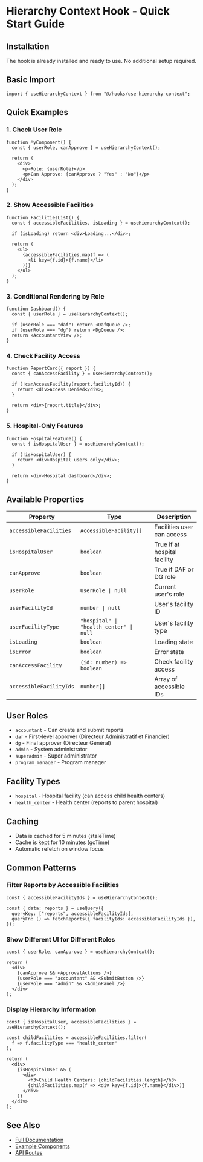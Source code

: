 # Hierarchy Context Hook - Quick Start Guide

## Installation

The hook is already installed and ready to use. No additional setup required.

## Basic Import

```tsx
import { useHierarchyContext } from "@/hooks/use-hierarchy-context";
```

## Quick Examples

### 1. Check User Role

```tsx
function MyComponent() {
  const { userRole, canApprove } = useHierarchyContext();
  
  return (
    <div>
      <p>Role: {userRole}</p>
      <p>Can Approve: {canApprove ? "Yes" : "No"}</p>
    </div>
  );
}
```

### 2. Show Accessible Facilities

```tsx
function FacilitiesList() {
  const { accessibleFacilities, isLoading } = useHierarchyContext();
  
  if (isLoading) return <div>Loading...</div>;
  
  return (
    <ul>
      {accessibleFacilities.map(f => (
        <li key={f.id}>{f.name}</li>
      ))}
    </ul>
  );
}
```

### 3. Conditional Rendering by Role

```tsx
function Dashboard() {
  const { userRole } = useHierarchyContext();
  
  if (userRole === "daf") return <DafQueue />;
  if (userRole === "dg") return <DgQueue />;
  return <AccountantView />;
}
```

### 4. Check Facility Access

```tsx
function ReportCard({ report }) {
  const { canAccessFacility } = useHierarchyContext();
  
  if (!canAccessFacility(report.facilityId)) {
    return <div>Access Denied</div>;
  }
  
  return <div>{report.title}</div>;
}
```

### 5. Hospital-Only Features

```tsx
function HospitalFeature() {
  const { isHospitalUser } = useHierarchyContext();
  
  if (!isHospitalUser) {
    return <div>Hospital users only</div>;
  }
  
  return <div>Hospital dashboard</div>;
}
```

## Available Properties

| Property | Type | Description |
|----------|------|-------------|
| `accessibleFacilities` | `AccessibleFacility[]` | Facilities user can access |
| `isHospitalUser` | `boolean` | True if at hospital facility |
| `canApprove` | `boolean` | True if DAF or DG role |
| `userRole` | `UserRole \| null` | Current user's role |
| `userFacilityId` | `number \| null` | User's facility ID |
| `userFacilityType` | `"hospital" \| "health_center" \| null` | User's facility type |
| `isLoading` | `boolean` | Loading state |
| `isError` | `boolean` | Error state |
| `canAccessFacility` | `(id: number) => boolean` | Check facility access |
| `accessibleFacilityIds` | `number[]` | Array of accessible IDs |

## User Roles

- `accountant` - Can create and submit reports
- `daf` - First-level approver (Directeur Administratif et Financier)
- `dg` - Final approver (Directeur Général)
- `admin` - System administrator
- `superadmin` - Super administrator
- `program_manager` - Program manager

## Facility Types

- `hospital` - Hospital facility (can access child health centers)
- `health_center` - Health center (reports to parent hospital)

## Caching

- Data is cached for 5 minutes (staleTime)
- Cache is kept for 10 minutes (gcTime)
- Automatic refetch on window focus

## Common Patterns

### Filter Reports by Accessible Facilities

```tsx
const { accessibleFacilityIds } = useHierarchyContext();

const { data: reports } = useQuery({
  queryKey: ["reports", accessibleFacilityIds],
  queryFn: () => fetchReports({ facilityIds: accessibleFacilityIds }),
});
```

### Show Different UI for Different Roles

```tsx
const { userRole, canApprove } = useHierarchyContext();

return (
  <div>
    {canApprove && <ApprovalActions />}
    {userRole === "accountant" && <SubmitButton />}
    {userRole === "admin" && <AdminPanel />}
  </div>
);
```

### Display Hierarchy Information

```tsx
const { isHospitalUser, accessibleFacilities } = useHierarchyContext();

const childFacilities = accessibleFacilities.filter(
  f => f.facilityType === "health_center"
);

return (
  <div>
    {isHospitalUser && (
      <div>
        <h3>Child Health Centers: {childFacilities.length}</h3>
        {childFacilities.map(f => <div key={f.id}>{f.name}</div>)}
      </div>
    )}
  </div>
);
```

## See Also

- [Full Documentation](./use-hierarchy-context.md)
- [Example Components](./use-hierarchy-context.example.tsx)
- [API Routes](../../../server/src/api/routes/facilities/facilities.routes.ts)
